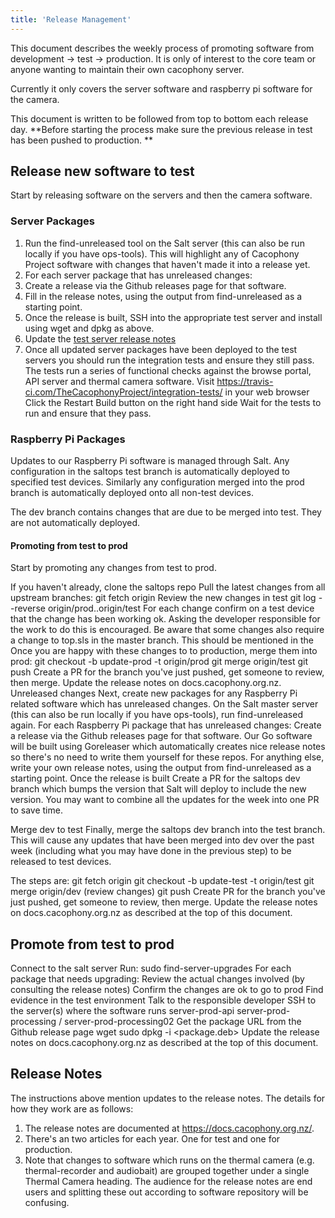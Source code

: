 ```yaml
---
title: 'Release Management'
---
```


This document describes the weekly process of promoting software from development -> test ->  production.  It is only of interest to the core team or anyone wanting to maintain their own cacophony server.  

Currently it only covers the server software and raspberry pi software for the camera.

This document is written to be followed from top to bottom each release day.  **Before starting the process make sure the previous release in test has been pushed to production. **

## Release new software to test
Start by releasing software on the servers and then the camera software.

### Server Packages
1. Run the find-unreleased tool on the Salt server (this can also be run locally if you have ops-tools). This will highlight any of Cacophony Project software with changes that haven't made it into a release yet.
2. For each server package that has unreleased changes:
  1. Create a release via the Github releases page for that software.
  2. Fill in the release notes, using the output from find-unreleased as a starting point.
  3. Once the release is built, SSH into the appropriate test server and install using wget and dpkg as above.
  4. Update the [test server release notes](https://docs.cacophony.org.nz/admin/pages/home/release-notes-2)
  5. Once all updated server packages have been deployed to the test servers you should run the integration tests and ensure they still pass. The tests run a series of functional checks against the browse portal, API server and thermal camera software.
Visit https://travis-ci.com/TheCacophonyProject/integration-tests/ in your web browser
Click the Restart Build button on the right hand side
Wait for the tests to run and ensure that they pass.

### Raspberry Pi Packages
Updates to our Raspberry Pi software is managed through Salt. Any configuration in the saltops test branch is automatically deployed to specified test devices. Similarly any configuration merged into the prod branch is automatically deployed onto all non-test devices.

The dev branch contains changes that are due to be merged into test. They are not automatically deployed.


#### Promoting from test to prod
Start by promoting any changes from test to prod.

If you haven't already, clone the saltops repo
Pull the latest changes from all upstream branches: git fetch origin
Review the new changes in test
git log --reverse origin/prod..origin/test
For each change confirm on a test device that the change has been working ok. Asking the developer responsible for the work to do this is encouraged.
Be aware that some changes also require a change to top.sls in the master branch. This should be mentioned in the 
Once you are happy with these changes to to production, merge them into prod:
git checkout -b update-prod -t origin/prod
git merge origin/test
git push 
Create a PR for the branch you've just pushed, get someone to review, then merge.
Update the release notes on docs.cacophony.org.nz.
Unreleased changes
Next, create new packages for any Raspberry Pi related software which has unreleased changes.
On the Salt master server (this can also be run locally if you have ops-tools), run find-unreleased again.
For each Raspberry Pi package that has unreleased changes:
Create a release via the Github releases page for that software.
Our Go software will be built using Goreleaser which automatically creates nice release notes so there's no need to write them yourself for these repos.
For anything else, write your own release notes, using the output from find-unreleased as a starting point.
Once the release is built
Create a PR for the saltops dev branch which bumps the version that Salt will deploy to include the new version.
You may want to combine all the updates for the week into one PR to save time.


Merge dev to test
Finally, merge the saltops dev branch into the test branch. This will cause any updates that have been merged into dev over the past week (including what you may have done in the previous step) to be released to test devices.

The steps are:
git fetch origin
git checkout -b update-test -t origin/test
git merge origin/dev
(review changes)
git push 
Create PR for the branch you've just pushed, get someone to review, then merge.
Update the release notes on docs.cacophony.org.nz as described at the top of this document.

    
    
##   Promote from test to prod
Connect to the salt server
Run: sudo find-server-upgrades
For each package that needs upgrading:
Review the actual changes involved (by consulting the release notes)
Confirm the changes are ok to go to prod 
Find evidence in the test environment
Talk to the responsible developer
SSH to the server(s) where the software runs
server-prod-api
server-prod-processing / server-prod-processing02
Get the package URL from the Github release page
wget <url>
sudo dpkg -i <package.deb>
Update the release notes on docs.cacophony.org.nz as described at the top of this document.

    
    
## Release Notes
The instructions above mention updates to the release notes. The details for how they work are as follows:
1.  The release notes are documented at https://docs.cacophony.org.nz/. 
2.  There's an two articles for each year. One for test and one for production.  
3.  Note that changes to software which runs on the thermal camera (e.g. thermal-recorder and audiobait) are grouped together under a single Thermal Camera heading. The audience for the release notes are end users and splitting these out according to software repository will be confusing.